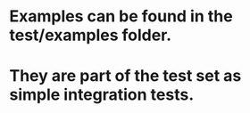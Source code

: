 # Examples can be found in the test/examples folder.

# They are part of the test set as simple integration tests.